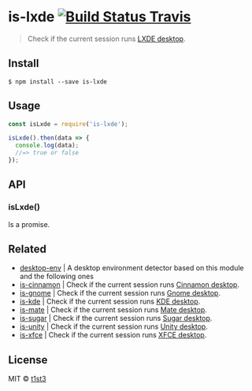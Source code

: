 # is-lxde [![Build Status Travis](https://travis-ci.org/t1st3/is-lxde.svg?branch=master)](https://travis-ci.org/t1st3/is-lxde)

> Check if the current session runs [LXDE desktop](http://lxde.org/).


## Install

```
$ npm install --save is-lxde
```


## Usage

```js
const isLxde = require('is-lxde');

isLxde().then(data => {
  console.log(data);
  //=> true or false
});
```


## API

### isLxde()

Is a promise.


## Related

* [desktop-env](https://github.com/t1st3/desktop-env) | A desktop environment detector based on this module and the following ones
* [is-cinnamon](https://github.com/t1st3/is-cinnamon) | Check if the current session runs [Cinnamon desktop](https://github.com/linuxmint/Cinnamon).
* [is-gnome](https://github.com/t1st3/is-gnome) | Check if the current session runs [Gnome desktop](https://www.gnome.org/).
* [is-kde](https://github.com/t1st3/is-kde) | Check if the current session runs [KDE desktop](https://www.kde.org/).
* [is-mate](https://github.com/t1st3/is-mate) | Check if the current session runs [Mate desktop](http://mate-desktop.com/).
* [is-sugar](https://github.com/t1st3/is-sugar) | Check if the current session runs [Sugar desktop](https://www.sugarlabs.org/).
* [is-unity](https://github.com/t1st3/is-unity) | Check if the current session runs [Unity desktop](https://unity.ubuntu.com/).
* [is-xfce](https://github.com/t1st3/is-xfce) | Check if the current session runs [XFCE desktop](https://www.xfce.org/).


## License

MIT © [t1st3](http://tiste.org)
